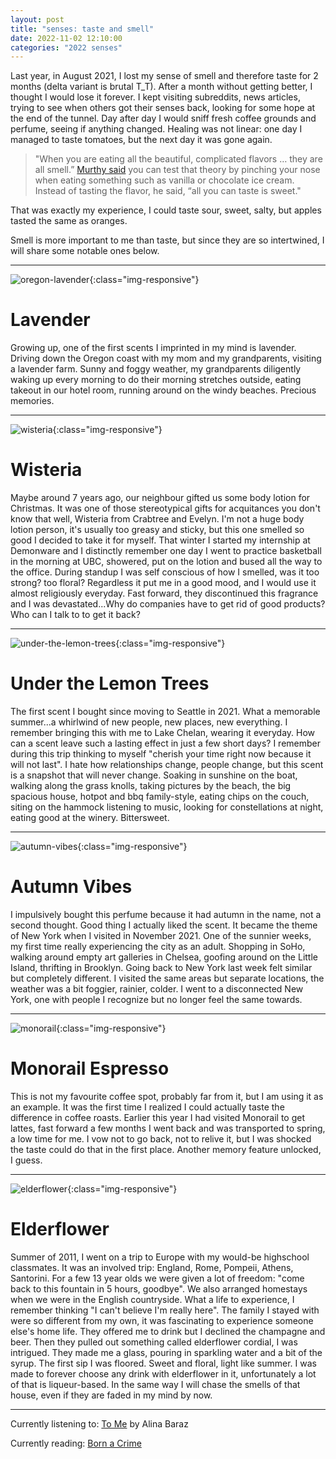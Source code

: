 ```yaml
---
layout: post
title: "senses: taste and smell"
date: 2022-11-02 12:10:00
categories: "2022 senses"
---
```


Last year, in August 2021, I lost my sense of smell and therefore taste for 2 months (delta variant is brutal T_T). After a month without getting better, I thought I would lose it forever. I kept visiting subreddits, news articles, trying to see when others got their senses back, looking for some hope at the end of the tunnel. Day after day I would sniff fresh coffee grounds and perfume, seeing if anything changed. Healing was not linear: one day I managed to taste tomatoes, but the next day it was gone again.

> "When you are eating all the beautiful, complicated flavors … they are all smell.” [Murthy said](https://news.harvard.edu/gazette/story/2020/02/how-scent-emotion-and-memory-are-intertwined-and-exploited/) you can test that theory by pinching your nose when eating something such as vanilla or chocolate ice cream. Instead of tasting the flavor, he said, “all you can taste is sweet." 

That was exactly my experience, I could taste sour, sweet, salty, but apples tasted the same as oranges.

Smell is more important to me than taste, but since they are so intertwined, I will share some notable ones below.

***

![oregon-lavender](/blog/assets/oregon-lavender.jpeg){:class="img-responsive"}
# Lavender
Growing up, one of the first scents I imprinted in my mind is lavender. Driving down the Oregon coast with my mom and my grandparents, visiting a lavender farm. Sunny and foggy weather, my grandparents diligently waking up every morning to do their morning stretches outside, eating takeout in our hotel room, running around on the windy beaches. Precious memories.

***

![wisteria](/blog/assets/wisteria.jpeg){:class="img-responsive"}
# Wisteria
Maybe around 7 years ago, our neighbour gifted us some body lotion for Christmas. It was one of those stereotypical gifts for acquitances you don't know that well, Wisteria from Crabtree and Evelyn. I'm not a huge body lotion person, it's usually too greasy and sticky, but this one smelled so good I decided to take it for myself. That winter I started my internship at Demonware and I distinctly remember one day I went to practice basketball in the morning at UBC, showered, put on the lotion and bused all the way to the office. During standup I was self conscious of how I smelled, was it too strong? too floral? Regardless it put me in a good mood, and I would use it almost religiously everyday. Fast forward, they discontinued this fragrance and I was devastated...Why do companies have to get rid of good products? Who can I talk to to get it back?

***

![under-the-lemon-trees](/blog/assets/under-the-lemon-trees.jpeg){:class="img-responsive"}
# Under the Lemon Trees
The first scent I bought since moving to Seattle in 2021. What a memorable summer...a whirlwind of new people, new places, new everything. I remember bringing this with me to Lake Chelan, wearing it everyday. How can a scent leave such a lasting effect in just a few short days? I remember during this trip thinking to myself "cherish your time right now because it will not last". I hate how relationships change, people change, but this scent is a snapshot that will never change. Soaking in sunshine on the boat, walking along the grass knolls, taking pictures by the beach, the big spacious house, hotpot and bbq family-style, eating chips on the couch, siting on the hammock listening to music, looking for constellations at night, eating good at the winery. Bittersweet.

***

![autumn-vibes](/blog/assets/autumn-vibes.jpeg){:class="img-responsive"}
# Autumn Vibes
I impulsively bought this perfume because it had autumn in the name, not a second thought. Good thing I actually liked the scent. It became the theme of New York when I visited in November 2021. One of the sunnier weeks, my first time really experiencing the city as an adult. Shopping in SoHo, walking around empty art galleries in Chelsea, goofing around on the Little Island, thrifting in Brooklyn. Going back to New York last week felt similar but completely different. I visited the same areas but separate locations, the weather was a bit foggier, rainier, colder. I went to a disconnected New York, one with people I recognize but no longer feel the same towards.

***

![monorail](/blog/assets/monorail.jpeg){:class="img-responsive"}
# Monorail Espresso
This is not my favourite coffee spot, probably far from it, but I am using it as an example. It was the first time I realized I could actually taste the difference in coffee roasts. Earlier this year I had visited Monorail to get lattes, fast forward a few months I went back and was transported to spring, a low time for me. I vow not to go back, not to relive it, but I was shocked the taste could do that in the first place. Another memory feature unlocked, I guess.

***

![elderflower](/blog/assets/elderflower.jpeg){:class="img-responsive"}
# Elderflower
Summer of 2011, I went on a trip to Europe with my would-be highschool classmates. It was an involved trip: England, Rome, Pompeii, Athens, Santorini. For a few 13 year olds we were given a lot of freedom: "come back to this fountain in 5 hours, goodbye". We also arranged homestays when we were in the English countryside. What a life to experience, I remember thinking "I can't believe I'm really here". The family I stayed with were so different from my own, it was fascinating to experience someone else's home life. They offered me to drink but I declined the champagne and beer. Then they pulled out something called elderflower cordial, I was intrigued. They made me a glass, pouring in sparkling water and a bit of the syrup. The first sip I was floored. Sweet and floral, light like summer. I was made to forever choose any drink with elderflower in it, unfortunately a lot of that is liqueur-based. In the same way I will chase the smells of that house, even if they are faded in my mind by now.

***

Currently listening to: [To Me](https://open.spotify.com/track/0MfMCBfIEDWroH9E09QoJu?si=c5b26c5ddc2e41c1) by Alina Baraz

Currently reading: [Born a Crime](https://www.goodreads.com/book/show/29780253-born-a-crime)
